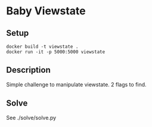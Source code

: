 # Baby Viewstate

## Setup 

```
docker build -t viewstate . 
docker run -it -p 5000:5000 viewstate
```

## Description

Simple challenge to manipulate viewstate.
2 flags to find.


## Solve 

See ./solve/solve.py
